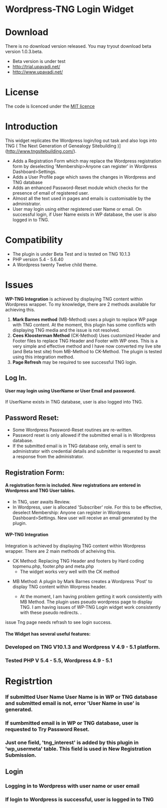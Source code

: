 # **Wordpress-TNG Login Widget** # 
# Download
There is no download version released. You may tryout download beta version 1.0.3.beta. 

 - Beta version is under test
 - http://trial.upavadi.net/ 
 - http://www.upavadi.net/

# License
The code is licenced under the [MIT licence](http://opensource.org/licenses/MIT)

# Introduction
This widget replicates the Wordpress login/log out task and also logs into TNG ( The Next Generation of Genealogy Sitebuilding )](http://www.tngsitebuilding.com/).
- Adds a Registration Form which may replace the Wordpress registration form by deselecting 'Membership>Anyone can register' in Wordpress Dashboard>Settings.
- Adds a User Profile page which saves the changes in Wordpress and TNG database
- Adds an enhanced Password-Reset module which checks for the presence of email of registered user.
- Almost all the text used in pages and emails is customisable by the administrator.
- User may login using either registered user Name or email. On successful login, if User Name exists in WP database, the user is also logged in to TNG.

# Compatibility
- The plugin is under Beta Test and is tested on TNG 10.1.3
- PHP version 5.4 - 5.6.40
- A Wordpress twenty Twelve child theme. 

# Issues
**WP-TNG Integration** is achieved by displaying TNG content within Wordpress wrapper. 
To my knowledge, there are 2 methods available for achieving this.

1. **Mark Barnes method** (MB-Method) uses a plugin to replace WP page with TNG content.
At the moment, this plugin has some conflicts with displaying TNG media and the issue is not resolved.
2. **Cees Kloosterman Method** (CK-Method) Uses customized Header and Footer files to replace TNG Header and Footer with WP ones. This is a very simple and effective method and I have now converted my live site (and Beta test site) from MB-Method to CK-Method. The plugin is tested using this integration method.
3. **Page Refresh** may be required to see successful TNG login. 

## Log In.
####  User may login using UserName or User Email and password.
  If UserName exists in TNG database, user is also logged into TNG.

## Password Reset: 
 - Some Wordpress Password-Reset routines are re-written. 
 -  Password reset is only allowed if the submitted email is in Wordpress database. 
 - If the submitted email is in TNG database only, email is sent to administrator with credential details and submitter is requested to await a response from the administrator.

## Registration Form: 
#### A registration form is included. New registrations are entered in Wordpress and TNG User tables. 
 - In TNG,  user awaits Review.
 - In Wordpress, user is allocated 'Subscriber' role. 
For this to be effective, deselect Membership: Anyone can register in Wordpress Dashboard>Settings. New user will receive an email generated by the plugin.

#### WP-TNG Integration
Integration is achieved by displaying TNG content within Wordpress wrapper. There are 2 main methods of acheiving this.

- CK Method: Replacing TNG Header and footers by Hard coding topmenu.php, footer.php and meta.php
    -  The widget works very well with the CK method
* MB Method: A plugin by Mark Barnes creates a Wordpress 'Post' to display TNG content within Worpress header.

    * At the moment, I am having problem getting it work consistently with MB Method. The plugin uses pseudo wordpress page to display TNG. I am having issues of WP-TNG Login widget work consistently with these pseudo redirects. .
 

issue
Tng page needs refrash to see login success.





#### The Widget has several useful features:




### Developed on TNG V10.1.3 and Wordpress V 4.9 - 5.1 platform.
### Tested PHP V 5.4 - 5.5, Wordpress 4.9 - 5.1 

# Registrtion
### If submitted User Name User Name is in WP or TNG  database and  submitted email is not, error 'User Name in use' is generated.
### If sumbmitted email is in WP or TNG  database, user is requested to Try Password Reset.
### Just one field, 'tng_interest' is added by this plugin in 'wp_usermeta' table. This field is used in New Registration Submission. 

## Login
### Logging in to Wordpress with user name or user email
### If login to Wordpress is successful, user is logged in to TNG


